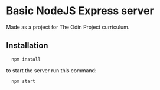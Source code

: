 # Basic NodeJS Express server

Made as a project for The Odin Project curriculum.

## Installation


```bash
  npm install
```

to start the server run this command:

```bash
  npm start
```
